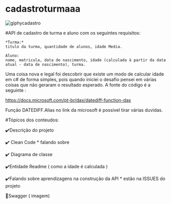 # cadastroturmaaa

![giphycadastro](https://user-images.githubusercontent.com/28712925/91189356-bef81b00-e6c8-11ea-930d-5e0b293421ea.gif)


#API de cadastro de turma e aluno com os seguintes requisitos:

    *Turma:*
    titulo da turma, quantidade de alunos, idade Media.

    Aluno:
    nome, matricula, data de nascimento, idade (calculada à partir da data atual - data de nascimento), turma.

Uma coisa nova e legal foi descobrir que existe um modo de calcular idade em c# de forma simples, pois quando iniciei o desafio pensei em várias coisas que não geraram o resultado esperado. A fonte do código é a seguinte :

https://docs.microsoft.com/pt-br/dax/datediff-function-dax

Função DATEDIFF.Alias no link da microsoft é possivel tirar várias duvidas.


#Tópicos dos conteudos:

:heavy_check_mark:Descrição do projeto

:heavy_check_mark: Clean Code * falando sobre

:heavy_check_mark: Diagrama de classe

:heavy_check_mark:Entidade Readme ( como a idade é calculada )

:heavy_check_mark:Falando sobre aprendizagens na construção da API * estão na ISSUES do projeto

:red_circle:Swagger ( imagem)


